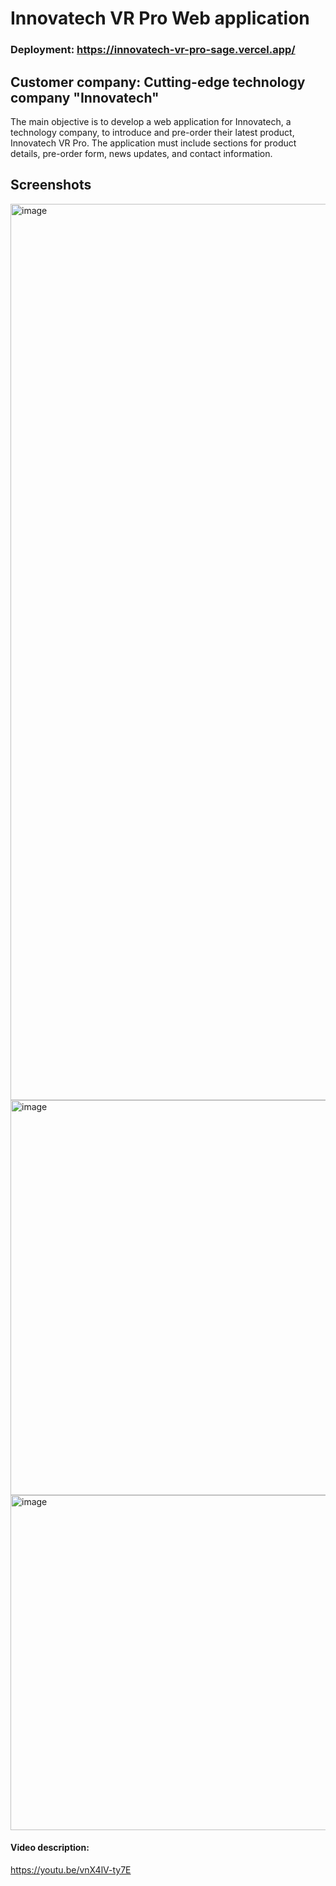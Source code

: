 # Innovatech VR Pro Web application
### Deployment: https://innovatech-vr-pro-sage.vercel.app/

## Customer company: Cutting-edge technology company "Innovatech"

The main objective is to develop a web application for Innovatech, a technology company, to introduce and pre-order their latest product, Innovatech VR Pro. The application must include sections for product details, pre-order form, news updates, and contact information.

## Screenshots

<img width="1434" alt="image" src="https://github.com/szebiniso/vr-pro/assets/72644178/0add9612-4d66-4497-9625-3c538d0528fd">

<img width="632" alt="image" src="https://github.com/szebiniso/vr-pro/assets/72644178/4d55774e-b396-4dd5-a6e7-461e1714a5de">

<img width="536" alt="image" src="https://github.com/szebiniso/vr-pro/assets/72644178/249c7123-07c2-4759-83e8-e13233c9db22">

#### Video description: 
https://youtu.be/vnX4lV-ty7E
